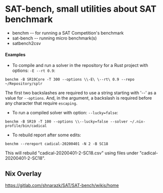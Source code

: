 # SAT-bench, small utilities about SAT benchmark

- benchm  -- for running a SAT Competition's benchmark
- sat-bench -- running micro benchmark(s)
- satbench2csv

#### Examples

* To compile and run a solver in the repository for a Rust project with options: `-E --rt 0.9`:
```
benchm -B SR19Core -T 300 --options \\-E\ \--rt\ 0.9 --repo ~/Repository/splr
```

The first two backslashes are required to use a string starting with '--' as a value for `--options`.
And, in the argument, a backslash is required before any character that require `escaping`.

* To run a compiled solver with option: `--lucky=false`:
```
benchm -B SR19 -T 100 --options \\--lucky=false --solver ~/.nix-profile/bin/cadical
```

* To rebuild report after some edits:
```
benchm --rereport cadical-20200401 -N 2 -B SC18
```

This will rebuild "cadical-20200401-2-SC18.csv" using files under "cadical-20200401-2-SC18".


## Nix Overlay

https://gitlab.com/shnarazk/SAT/SAT-bench/wikis/home
